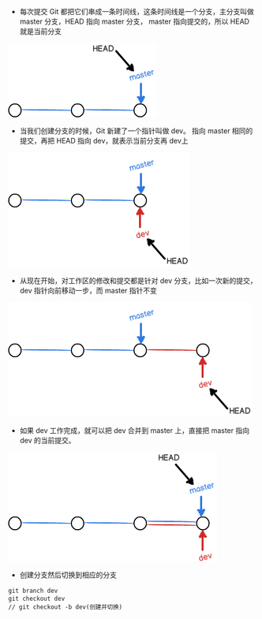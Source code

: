 * 每次提交 Git 都把它们串成一条时间线，这条时间线是一个分支，主分支叫做 master 分支，HEAD 指向 master 分支， master 指向提交的，所以 HEAD 就是当前分支

![](/assets/0.png)

* 当我们创建分支的时候，Git 新建了一个指针叫做 dev。 指向 master 相同的提交，再把 HEAD 指向 dev，就表示当前分支再 dev上

![](/assets/0-2.png)

* 从现在开始，对工作区的修改和提交都是针对 dev 分支，比如一次新的提交， dev 指针向前移动一步，而 master 指针不变

![](/assets/0-3.png)

* 如果 dev 工作完成，就可以把 dev 合并到 master 上，直接把 master 指向 dev 的当前提交。

![](/assets/0-4.png)

* 创建分支然后切换到相应的分支

```
git branch dev
git checkout dev
// git checkout -b dev(创建并切换)
```
















































